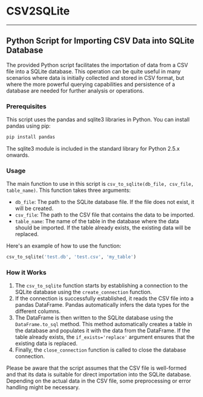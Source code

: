 # CSV2SQLite

---

## Python Script for Importing CSV Data into SQLite Database

The provided Python script facilitates the importation of data from a CSV file into a SQLite database. This operation can be quite useful in many scenarios where data is initially collected and stored in CSV format, but where the more powerful querying capabilities and persistence of a database are needed for further analysis or operations.

### Prerequisites

This script uses the pandas and sqlite3 libraries in Python. You can install pandas using pip:

```bash
pip install pandas
```

The sqlite3 module is included in the standard library for Python 2.5.x onwards.

### Usage

The main function to use in this script is `csv_to_sqlite(db_file, csv_file, table_name)`. This function takes three arguments:

- `db_file`: The path to the SQLite database file. If the file does not exist, it will be created.
- `csv_file`: The path to the CSV file that contains the data to be imported.
- `table_name`: The name of the table in the database where the data should be imported. If the table already exists, the existing data will be replaced.

Here's an example of how to use the function:

```python
csv_to_sqlite('test.db', 'test.csv', 'my_table')
```

### How it Works

1. The `csv_to_sqlite` function starts by establishing a connection to the SQLite database using the `create_connection` function.
2. If the connection is successfully established, it reads the CSV file into a pandas DataFrame. Pandas automatically infers the data types for the different columns.
3. The DataFrame is then written to the SQLite database using the `DataFrame.to_sql` method. This method automatically creates a table in the database and populates it with the data from the DataFrame. If the table already exists, the `if_exists='replace'` argument ensures that the existing data is replaced.
4. Finally, the `close_connection` function is called to close the database connection.

Please be aware that the script assumes that the CSV file is well-formed and that its data is suitable for direct importation into the SQLite database. Depending on the actual data in the CSV file, some preprocessing or error handling might be necessary.
